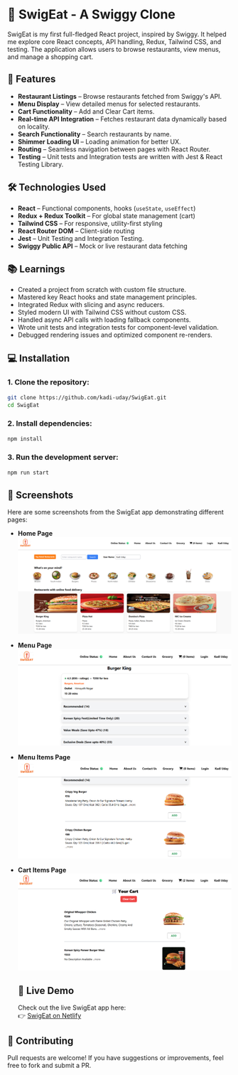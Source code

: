 # 🍔 SwigEat - A Swiggy Clone

SwigEat is my first full-fledged React project, inspired by Swiggy. It helped me explore core React concepts, API handling, Redux, Tailwind CSS, and testing. The application allows users to browse restaurants, view menus, and manage a shopping cart.

## 🚀 Features

- **Restaurant Listings** – Browse restaurants fetched from Swiggy's API.
- **Menu Display** – View detailed menus for selected restaurants.
- **Cart Functionality** – Add and Clear Cart items.
- **Real-time API Integration** – Fetches restaurant data dynamically based on locality.
- **Search Functionality** – Search restaurants by name.
- **Shimmer Loading UI** – Loading animation for better UX.
- **Routing** – Seamless navigation between pages with React Router.
- **Testing** – Unit tests and Integration tests are written with Jest & React Testing Library.

## 🛠️ Technologies Used

- **React** – Functional components, hooks (`useState`, `useEffect`)
- **Redux + Redux Toolkit** – For global state management (cart)
- **Tailwind CSS** – For responsive, utility-first styling
- **React Router DOM** – Client-side routing
- **Jest** – Unit Testing and Integration Testing.
- **Swiggy Public API** – Mock or live restaurant data fetching

## 📚 Learnings

- Created a project from scratch with custom file structure.
- Mastered key React hooks and state management principles.
- Integrated Redux with slicing and async reducers.
- Styled modern UI with Tailwind CSS without custom CSS.
- Handled async API calls with loading fallback components.
- Wrote unit tests and integration tests for component-level validation.
- Debugged rendering issues and optimized component re-renders.

## 💻 Installation

### 1. Clone the repository:

```bash
git clone https://github.com/kadi-uday/SwigEat.git
cd SwigEat
```

### 2. Install dependencies:

```bash
npm install
```

### 3. Run the development server:

```bash
npm run start
```

## 📸 Screenshots

Here are some screenshots from the SwigEat app demonstrating different pages:

- **Home Page**  
  ![Home Page](src/components/screenshots/SwigEat-1_HomePage.png)

- **Menu Page**  
  ![Menu Page](src/components/screenshots/SwigEat-2_MenuPage.png)

- **Menu Items Page**  
  ![Menu Items Page](src/components/screenshots/SwigEat-3_MenuItemsPage.png)

- **Cart Items Page**  
   ![Cart Items Page](src/components/screenshots/SwigEat-4_CartItemsPage.png)

  ## 🚀 Live Demo

  Check out the live SwigEat app here:  
  👉 [SwigEat on Netlify](https://swigeat-clone.netlify.app/)

## 🤝 Contributing

Pull requests are welcome! If you have suggestions or improvements, feel free to fork and submit a PR.
